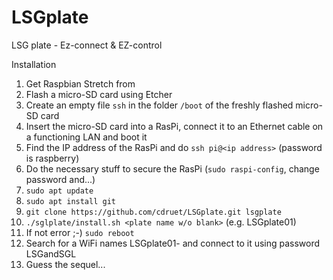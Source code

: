 # LSGplate
LSG plate - Ez-connect &amp; EZ-control

Installation

1. Get Raspbian Stretch from 
2. Flash a micro-SD card using Etcher
3. Create an empty file `ssh` in the folder `/boot` of the freshly flashed micro-SD card
4. Insert the micro-SD card into a RasPi, connect it to an Ethernet cable on a functioning LAN and boot it
5. Find the IP address of the RasPi and do `ssh pi@<ip address>` (password is raspberry)
6. Do the necessary stuff to secure the RasPi (`sudo raspi-config`, change password and...)
7. `sudo apt update`
8. `sudo apt install git`
9. `git clone https://github.com/cdruet/LSGplate.git lsgplate`
10. `./sglplate/install.sh <plate name w/o blank>` (e.g. LSGplate01)
11. If not error ;-) `sudo reboot`
12. Search for a WiFi names LSGplate01-<nnnn> and connect to it using password LSGandSGL
13. Guess the sequel...
